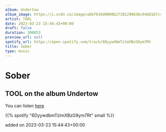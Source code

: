 ```yaml
---
album: Undertow
album_image: https://i.scdn.co/image/ab67616d0000b27382298636c94b8167c4793db2
artist: TOOL
date: 2023-03-23 15:44:43+00:00
draft: false
duration: 306853
preview_url: null
spotify_url: https://open.spotify.com/track/6DyywdbmTzlmXBzG9ym7Rt
title: Sober
type: music
---
```



# Sober

## TOOL on the album Undertow

You can listen [here](https://open.spotify.com/track/6DyywdbmTzlmXBzG9ym7Rt)

{{% spotify "6DyywdbmTzlmXBzG9ym7Rt" small %}}

added on 2023-03-23 15:44:43+00:00